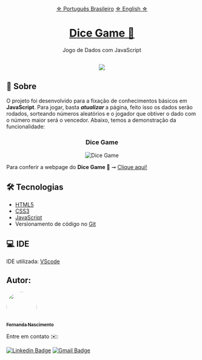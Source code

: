<p align="center">
    <a href="https://github.com/Fernanda1701/dice-game/blob/main/README.md">☆ Português Brasileiro</a>
    <a href="https://github.com/Fernanda1701/dice-game/blob/main/README.eng.md">☆ English ☆</a> 
</p>


<h1 align="center">
    <a href="https://fernanda1701.github.io/dice-game/">Dice Game 🎲</a>
</h1>
<p align="center">Jogo de Dados com JavaScript</p>

<h2 align="center">
<img src="https://img.shields.io/static/v1?label=Status:&message=Completo ✅&color=32CD32&style=for-the-badge&logo=ghost"/>
</h2>


## 💎 Sobre

O projeto foi desenvolvido para a fixação de conhecimentos básicos em <b>JavaScript</b>.
Para jogar, basta <b><i>atualizar</b></i> a página, feito isso os dados serão rodados, sorteando números aleatórios e o jogador que obtiver o dado com 
o número maior será o vencedor.
Abaixo, temos a demonstração da funcionalidade:


<h3 align="center">Dice Game</h3>

<p align="center">
  <img alt="Dice Game" title="dice-game" src="./README/dice-game.gif" />
</p>


<p>Para conferir a webpage do <b>Dice Game 🎲</b> ➞ <a href="https://fernanda1701.github.io/dice-game/">Clique aqui!</a></p>

## 🛠 Tecnologias
 
- [HTML5](https://developer.mozilla.org/en-US/docs/Glossary/HTML5)
- [CSS3](https://devdocs.io/css/)
- [JavaScript](https://developer.mozilla.org/pt-BR/docs/Web/JavaScript)
- Versionamento de código no [Git](https://git-scm.com/)

## 💻 IDE

IDE utilizada: [VScode](https://code.visualstudio.com/)

## Autor:

<a href="https://github.com/Fernanda1701">
 <img style="border-radius: 50%;" src="https://avatars.githubusercontent.com/Fernanda1701" width="80px;" alt=""/>
 <br />
 <sub><b>Fernanda Nascimento</b></sub></a> <a href="https://github.com/Fernanda1701"></a>

Entre em contato ✉️:

[![Linkedin Badge](https://img.shields.io/badge/-Fernanda-blue??style=plastic&logo=Linkedin&logoColor=white&link=https://www.linkedin.com/in/fnasci/)](https://www.linkedin.com/in/fnasci/)
[![Gmail Badge](https://img.shields.io/badge/-fnasci.1701@gmail.com-c14438?style=plastic&logo=Gmail&logoColor=white&link=mailto:fnasci.1701@gmail.com)](mailto:fnasci.1701@gmail.com)
